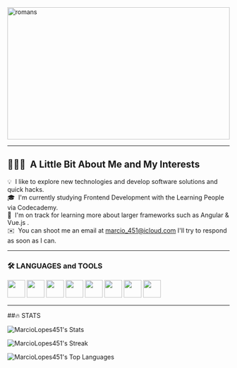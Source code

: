 <img src="https://www.historyhit.com/app/uploads/2020/07/Augustus-painting-1.jpg" alt="romans" width="100%" height="300"/>

---

<h2> 👨🏻‍💻 &nbsp;A Little Bit About Me and My Interests</h2>

💡 &nbsp;I like to explore new technologies and develop software solutions and quick hacks.\
🎓 &nbsp;I'm currently studying Frontend Development with the Learning People via Codecademy.\
🌱 &nbsp;I'm on track for learning more about larger frameworks such as Angular & Vue.js .\
✉️ &nbsp;You can shoot me an email at marcio_451@icloud.com I'll try to respond as soon as I can.

---
### :hammer_and_wrench: LANGUAGES and TOOLS

<div>
  <img src="https://cdn.jsdelivr.net/gh/devicons/devicon/icons/html5/html5-original-wordmark.svg" width="40" height="40"/>
  <img src="https://cdn.jsdelivr.net/gh/devicons/devicon/icons/css3/css3-original-wordmark.svg" width="40" height="40"/>
  <img src="https://cdn.jsdelivr.net/gh/devicons/devicon/icons/javascript/javascript-original.svg" width="40" height="40"/>
  <img src="https://cdn.jsdelivr.net/gh/devicons/devicon/icons/python/python-original.svg" width="40" height="40" />
  <img src="https://cdn.jsdelivr.net/gh/devicons/devicon/icons/react/react-original.svg" width="40" height="40"/>
  <img src="https://cdn.jsdelivr.net/gh/devicons/devicon/icons/typescript/typescript-original.svg" width="40" height="40"/>  
  <img src="https://cdn.jsdelivr.net/gh/devicons/devicon/icons/tailwindcss/tailwindcss-plain.svg" width="40" height="40"/>
  <img src="https://cdn.jsdelivr.net/gh/devicons/devicon/icons/vscode/vscode-original.svg" width="40" height="40"/>       
</div>

---
##:fire: STATS


![MarcioLopes451's Stats](https://github-readme-stats.vercel.app/api?username=MarcioLopes451&theme=tokyonight&show_icons=true&hide_border=false&count_private=true)

![MarcioLopes451's Streak](https://github-readme-streak-stats.herokuapp.com/?user=MarcioLopes451&theme=tokyonight&hide_border=false)

![MarcioLopes451's Top Languages](https://github-readme-stats.vercel.app/api/top-langs/?username=MarcioLopes451&theme=tokyonight&show_icons=true&hide_border=false&layout=compact)
